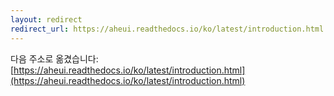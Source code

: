 ```yaml
---
layout: redirect
redirect_url: https://aheui.readthedocs.io/ko/latest/introduction.html
---
```


다음 주소로 옮겼습니다: [https://aheui.readthedocs.io/ko/latest/introduction.html](https://aheui.readthedocs.io/ko/latest/introduction.html)
